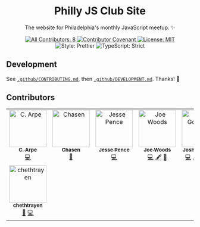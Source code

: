 <h1 align="center">Philly JS Club Site</h1>

<p align="center">
The website for Philadelphia's monthly JavaScript meetup. ✨
</p>

<p align="center">
	<a href="#contributors" target="_blank">
<!-- prettier-ignore-start -->
<!-- ALL-CONTRIBUTORS-BADGE:START - Do not remove or modify this section -->
<img alt="All Contributors: 8" src="https://img.shields.io/badge/all_contributors-8-21bb42.svg" />
<!-- ALL-CONTRIBUTORS-BADGE:END -->
<!-- prettier-ignore-end -->
	</a>
	<a href="https://github.com/philly-js-club/philly-js-club-website/blob/main/.github/CODE_OF_CONDUCT.md" target="_blank">
		<img alt="Contributor Covenant" src="https://img.shields.io/badge/code_of_conduct-enforced-21bb42" />
	</a>
	<a href="https://github.com/philly-js-club/philly-js-club-website/blob/main/LICENSE.md" target="_blank">
	    <img alt="License: MIT" src="https://img.shields.io/github/license/philly-js-club/philly-js-club-website?color=21bb42">
    </a>
	<img alt="Style: Prettier" src="https://img.shields.io/badge/style-prettier-21bb42.svg" />
    <img alt="TypeScript: Strict" src="https://img.shields.io/badge/typescript-strict-21bb42.svg" />
</p>

## Development

See [`.github/CONTRIBUTING.md`](./.github/CONTRIBUTING.md), then [`.github/DEVELOPMENT.md`](./.github/DEVELOPMENT.md).
Thanks! 💖

## Contributors

<!-- spellchecker: disable -->
<!-- ALL-CONTRIBUTORS-LIST:START - Do not remove or modify this section -->
<!-- prettier-ignore-start -->
<!-- markdownlint-disable -->
<table>
  <tbody>
    <tr>
      <td align="center" valign="top" width="14.28%"><a href="https://github.com/colin-j-arpe"><img src="https://avatars.githubusercontent.com/u/23365750?v=4?s=100" width="100px;" alt="C. Arpe"/><br /><sub><b>C. Arpe</b></sub></a><br /><a href="https://github.com/philly-js-club/philly-js-club-website/commits?author=colin-j-arpe" title="Code">💻</a></td>
      <td align="center" valign="top" width="14.28%"><a href="https://github.com/chasenstark"><img src="https://avatars.githubusercontent.com/u/40804965?v=4?s=100" width="100px;" alt="Chasen"/><br /><sub><b>Chasen</b></sub></a><br /><a href="https://github.com/philly-js-club/philly-js-club-website/commits?author=chasenstark" title="Documentation">📖</a></td>
      <td align="center" valign="top" width="14.28%"><a href="http://jovialpenguin.com"><img src="https://avatars.githubusercontent.com/u/102560332?v=4?s=100" width="100px;" alt="Jesse Pence"/><br /><sub><b>Jesse Pence</b></sub></a><br /><a href="https://github.com/philly-js-club/philly-js-club-website/commits?author=jazzypants1989" title="Code">💻</a></td>
      <td align="center" valign="top" width="14.28%"><a href="https://joewoods.dev"><img src="https://avatars.githubusercontent.com/u/7093793?v=4?s=100" width="100px;" alt="Joe Woods"/><br /><sub><b>Joe Woods</b></sub></a><br /><a href="https://github.com/philly-js-club/philly-js-club-website/commits?author=tjwds" title="Code">💻</a> <a href="#content-tjwds" title="Content">🖋</a> <a href="#maintenance-tjwds" title="Maintenance">🚧</a></td>
      <td align="center" valign="top" width="14.28%"><a href="http://www.joshuakgoldberg.com"><img src="https://avatars.githubusercontent.com/u/3335181?v=4?s=100" width="100px;" alt="Josh Goldberg"/><br /><sub><b>Josh Goldberg</b></sub></a><br /><a href="https://github.com/philly-js-club/philly-js-club-website/commits?author=JoshuaKGoldberg" title="Code">💻</a> <a href="#content-JoshuaKGoldberg" title="Content">🖋</a> <a href="#design-JoshuaKGoldberg" title="Design">🎨</a> <a href="#maintenance-JoshuaKGoldberg" title="Maintenance">🚧</a> <a href="#tool-JoshuaKGoldberg" title="Tools">🔧</a></td>
      <td align="center" valign="top" width="14.28%"><a href="https://linktr.ee/ronbraha"><img src="https://avatars.githubusercontent.com/u/45559220?v=4?s=100" width="100px;" alt="Ron Braha"/><br /><sub><b>Ron Braha</b></sub></a><br /><a href="https://github.com/philly-js-club/philly-js-club-website/commits?author=RNR1" title="Code">💻</a></td>
      <td align="center" valign="top" width="14.28%"><a href="https://www.codeserious.com"><img src="https://avatars.githubusercontent.com/u/414475?v=4?s=100" width="100px;" alt="Sean Kennedy"/><br /><sub><b>Sean Kennedy</b></sub></a><br /><a href="https://github.com/philly-js-club/philly-js-club-website/commits?author=seriouslysean" title="Code">💻</a></td>
    </tr>
    <tr>
      <td align="center" valign="top" width="14.28%"><a href="https://github.com/chethtrayen"><img src="https://avatars.githubusercontent.com/u/14133613?v=4?s=100" width="100px;" alt="chethtrayen"/><br /><sub><b>chethtrayen</b></sub></a><br /><a href="#design-chethtrayen" title="Design">🎨</a> <a href="https://github.com/philly-js-club/philly-js-club-website/commits?author=chethtrayen" title="Code">💻</a></td>
    </tr>
  </tbody>
</table>

<!-- markdownlint-restore -->
<!-- prettier-ignore-end -->

<!-- ALL-CONTRIBUTORS-LIST:END -->
<!-- spellchecker: enable -->
